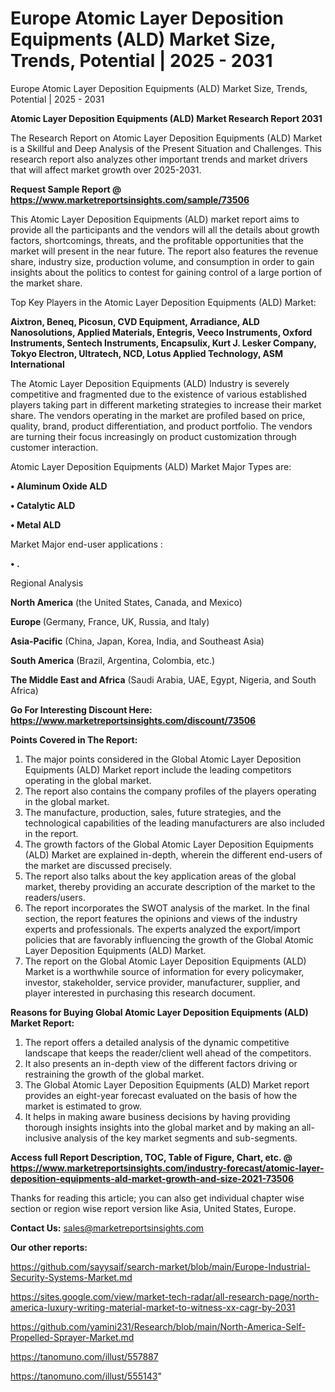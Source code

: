 # Europe Atomic Layer Deposition Equipments (ALD) Market Size, Trends, Potential | 2025 - 2031
 Europe Atomic Layer Deposition Equipments (ALD) Market Size, Trends, Potential | 2025 - 2031

<strong>Atomic Layer Deposition Equipments (ALD) Market Research Report 2031</strong>

The Research Report on Atomic Layer Deposition Equipments (ALD) Market is a Skillful and Deep Analysis of the Present Situation and Challenges. This research report also analyzes other important trends and market drivers that will affect market growth over 2025-2031.

<strong>Request Sample Report @ <a href=https://www.marketreportsinsights.com/sample/73506>https://www.marketreportsinsights.com/sample/73506</a></strong>

This Atomic Layer Deposition Equipments (ALD) market report aims to provide all the participants and the vendors will all the details about growth factors, shortcomings, threats, and the profitable opportunities that the market will present in the near future. The report also features the revenue share, industry size, production volume, and consumption in order to gain insights about the politics to contest for gaining control of a large portion of the market share.

Top Key Players in the Atomic Layer Deposition Equipments (ALD) Market:

<strong>Aixtron, Beneq, Picosun, CVD Equipment, Arradiance, ALD Nanosolutions, Applied Materials, Entegris, Veeco Instruments, Oxford Instruments, Sentech Instruments, Encapsulix, Kurt J. Lesker Company, Tokyo Electron, Ultratech, NCD, Lotus Applied Technology, ASM International</strong>

The Atomic Layer Deposition Equipments (ALD) Industry is severely competitive and fragmented due to the existence of various established players taking part in different marketing strategies to increase their market share. The vendors operating in the market are profiled based on price, quality, brand, product differentiation, and product portfolio. The vendors are turning their focus increasingly on product customization through customer interaction.

Atomic Layer Deposition Equipments (ALD) Market Major Types are:

<strong>• Aluminum Oxide ALD

• Catalytic ALD

• Metal ALD</strong>

Market Major end-user applications :

<strong>• .</strong>

Regional Analysis

</u><strong><b>North America</b></strong> (the United States, Canada, and Mexico)

<strong><b>Europe </b></strong>(Germany, France, UK, Russia, and Italy)

<strong><b>Asia-Pacific</b></strong> (China, Japan, Korea, India, and Southeast Asia)

<strong><b>South America</b></strong> (Brazil, Argentina, Colombia, etc.)

<strong><b>The Middle East and Africa</b></strong> (Saudi Arabia, UAE, Egypt, Nigeria, and South Africa)

<strong>Go For Interesting Discount Here: <a href=https://www.marketreportsinsights.com/discount/73506>https://www.marketreportsinsights.com/discount/73506</a></strong>

<strong>Points Covered in The Report:</strong>
<ol>
  <li>The major points considered in the Global Atomic Layer Deposition Equipments (ALD) Market report include the leading competitors operating in the global market.</li>
  <li>The report also contains the company profiles of the players operating in the global market.</li>
  <li>The manufacture, production, sales, future strategies, and the technological capabilities of the leading manufacturers are also included in the report.</li>
  <li>The growth factors of the Global Atomic Layer Deposition Equipments (ALD) Market are explained in-depth, wherein the different end-users of the market are discussed precisely.</li>
  <li>The report also talks about the key application areas of the global market, thereby providing an accurate description of the market to the readers/users.</li>
  <li>The report incorporates the SWOT analysis of the market. In the final section, the report features the opinions and views of the industry experts and professionals. The experts analyzed the export/import policies that are favorably influencing the growth of the Global Atomic Layer Deposition Equipments (ALD) Market.</li>
  <li>The report on the Global Atomic Layer Deposition Equipments (ALD) Market is a worthwhile source of information for every policymaker, investor, stakeholder, service provider, manufacturer, supplier, and player interested in purchasing this research document.</li>
</ol>
<strong>Reasons for Buying Global Atomic Layer Deposition Equipments (ALD) Market Report:</strong>

<ol>
  <li>The report offers a detailed analysis of the dynamic competitive landscape that keeps the reader/client well ahead of the competitors.</li>
  <li>It also presents an in-depth view of the different factors driving or restraining the growth of the global market.</li>
  <li>The Global Atomic Layer Deposition Equipments (ALD) Market report provides an eight-year forecast evaluated on the basis of how the market is estimated to grow.</li>
  <li>It helps in making aware business decisions by having providing thorough insights insights into the global market and by making an all-inclusive analysis of the key market segments and sub-segments.</li>
</ol>
<strong>Access full Report Description, TOC, Table of Figure, Chart, etc. @ <a href=https://www.marketreportsinsights.com/industry-forecast/atomic-layer-deposition-equipments-ald-market-growth-and-size-2021-73506>https://www.marketreportsinsights.com/industry-forecast/atomic-layer-deposition-equipments-ald-market-growth-and-size-2021-73506</a></strong>


Thanks for reading this article; you can also get individual chapter wise section or region wise report version like Asia, United States, Europe.

<strong>Contact Us:</strong>
sales@marketreportsinsights.com

<strong>Our other reports:</strong>

<a href=https://github.com/sayysaif/search-market/blob/main/Europe-Industrial-Security-Systems-Market.md>https://github.com/sayysaif/search-market/blob/main/Europe-Industrial-Security-Systems-Market.md</a>

<a href=https://sites.google.com/view/market-tech-radar/all-research-page/north-america-luxury-writing-material-market-to-witness-xx-cagr-by-2031>https://sites.google.com/view/market-tech-radar/all-research-page/north-america-luxury-writing-material-market-to-witness-xx-cagr-by-2031</a>

<a href=https://github.com/yamini231/Research/blob/main/North-America-Self-Propelled-Sprayer-Market.md>https://github.com/yamini231/Research/blob/main/North-America-Self-Propelled-Sprayer-Market.md</a>

<a href=https://tanomuno.com/illust/557887>https://tanomuno.com/illust/557887</a>

<a href=https://tanomuno.com/illust/555143>https://tanomuno.com/illust/555143</a>"
